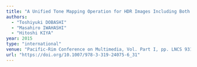 ```yaml
---
title: "A Unified Tone Mapping Operation for HDR Images Including Both Floating-Point and Integer Data"
authors:
  - "Toshiyuki DOBASHI"
  - "Masahiro IWAHASHI"
  - "Hitoshi KIYA"
year: 2015
type: "international"
venue: "Pacific-Rim Conference on Multimedia, Vol. Part I, pp. LNCS 9314, Gwangju, Korea, 2015-09-16."
url: "https://doi.org/10.1007/978-3-319-24075-6_31"
---
```

